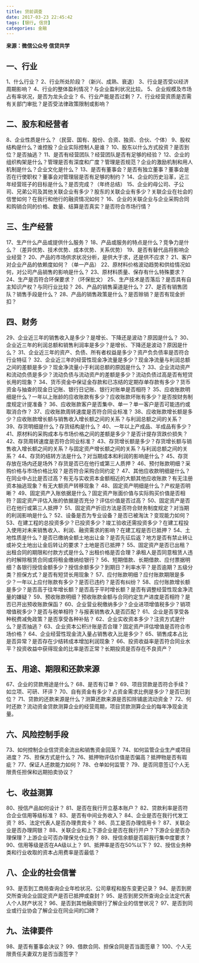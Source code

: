 ```yaml
---
title: 贷前调查
date: 2017-03-23 22:45:42
tags: [银行, 信贷]
categories: 金融
---
```

**来源：微信公众号 信贷共学**
## 一、行业
1、什么行业？
2、行业所处阶段？（新兴、成熟、衰退）
3、行业是否受以经济周期影响？
4、行业的整体盈利情况？与企业盈利状况比较。
5、企业规模及市场占有率状况，是否为龙头企业？
6、行业产能是否过剩？
7、行业经营资质是否需有关部门审批？是否受法律政策限制或影响？
<!-- more -->
## 二、股东和经营者
8、企业性质是什么？（民营、国有、股份、合资、独资、合伙、个体）
9、股权结构是什么？谁控股？企业实际控制人是谁？
10、股东以什么方式投资？是否到位？是否抽逃？
11、是否有经营团队？经营团队是否有足够的经验？
12、企业的组织构架是什么？管理是否有深度和广度？管理是否规范？企业的激励机制和用人机制是什么？企业文化是什么？
13、是否有董事会？是否有独立董事？董事会是否在行使职权？董事会对管理层是否有足够的制约？
14、企业的历史沿革，近三年经营班子的目标是什么？是否完成？（年终总结）
15、企业的母公司、子公司、兄弟公司及其他关联企业有多少？股东的关联企业有多少？关联企业在社会的信誉如何？在我行和他行的融资情况如何？
16、企业的关联企业与企业采购合同和购销合同的价格、数量、结算是否真实？是否符合市场行情？

## 三、生产经营
17、生产什么产品或提供什么服务？
18、产品或服务的特点是什么？竞争力是什么？（差异优势、技术优势、成本优势、关系优势）
19、是否有替代品将影响企业经营？
20、产品的市场供求状况分析，是供大于求，还是供不应求？
21、客户对企业产品的依赖度如何？（单一产品）
22、原材料价格波动趋势和供给情况如何，对公司产品销售的影响是什么？
23、原材料质量、保存有什么特殊要求？
24、生产是否符合环保要求？（环保批文）
25、生产技术是否落后？是否具有自主知识产权？与同行业比较？
26、产品的销售渠道是什么？
27、是否有销售团队？销售手段是什么？
28、产品的销售政策是什么？是否赊销？是否有现金折扣？

## 四、财务
29、企业近三年的销售收入是多少？是增长、下降还是波动？原因是什么？
30、企业近三年的利润总额和销售利润率是多少？是增长、下降还是波动？原因是什么？
31、企业近三年的资产、负债、所有者权益是多少？资产负负债率是否符合行业特征？
32、企业近三年的经营性现金净流量是多少？现金净流量与利润总额之间的差额是多少？现金净流量小于利润总额的原因是什么？
33、企业流动资产和流动负债是多少？流动负债与流动资产的差额是多少？流动负债过高是否有短贷长用的现象？
34、货币资金中保证金存款和已冻结的定期存单存款有多少？货币资金与抽查的现金日记账、银行日记账、银行对账单是否相符？
35、应收账款明细是什么？一年以上账龄的应收账款有多少？应收账款坏账有多少？是否按财务制度规定计提准备？
36、应收账款客户是否集中、单一？单一客户是否可能违约或取消合作？
37、应收账款周转速度是否符合同业标准？
38、应收账款增长额是多少？应收账款增长额与销售收入增长额之间的关系？与利润总额之间的关系？
39、存货明细是什么？存货结构是什么？
40、一年以上产成品、半成品有多少？
41、原材料的采购成本与市场价格之间的差额是多少？是否计提存货跌价损失？
42、存货周转速度是否符合同业标准？
43、存货增长额是多少？存货增长额与销售收入增长额之间的关系？与固定资产增长额之间的关系？与利润总额之间的关系？
44、存货的结转方法是什么？对当期成本和利润的影响是什么？
45、存货存放在场内还是场外？存货是否已在他行或第三人质押？
46、预付账款明细？采购价格与市场价格比较？是否符合采购合同约定？
47、其他应收款明细是什么？在同业中占比是否过高？有无与实收资本金额相近的大额其他应收账款？有无注册资本抽逃现象？有无大额资产转移现象？
48、固定资产明细是什么？产权是否明晰？
49、固定资产入账依据是什么？固定资产账面价值与实际购买价值是否相符？固定资产评估入账的依据是否充分？评估价值是否过高？
50、固定资产是否已在他行或第三人抵押？
51、固定资产折旧方法是否符合财务制度规定？对当期的利润影响是什么？
52、设备是否为专业设备？是否已被淘汰？变现能力如何？
53、在建工程的总投资多少？已投资多少？竣工验收还需投资多少？在建工程投入使用对未来销售收入、利润、融资需求的影响？在建工程是否已抵押？
54、土地性质是什么？是否已缴纳全额土地出让金？是否先征后返？地方是否有禁止转让或补交土地出让金后转让的要求？土地是否已抵押？
55、固定资产是否已出租？出租合同的期限和付款方式是什么？出租价格是否合理？承租人是否同意租赁人违约时解除租赁合同或将租金缴纳给银行？
56、短期借款、长期借款、应付票据明细？各银行授信金额多少？授信余额多少？到期日？利率水平？是否逾期？五级分类？担保方式？是否有短贷长用现象？
57、应付账款明细？应付账款期限是多少？一年以上应付账款有多少？是否已违约？是否有纠纷？
58、应付账款增长额是多少？是否高于往年增长额？是否高于平时增长额？是否有调整经营性现金净流量的嫌疑？
59、预收账款明细？预收账款金额与合同约定生产进度是否相符？是否已开出预收账款保函？
60、企业营业税缴纳多少？企业进项增值税多少？销项增值税多少？是否与税单相符？与报表销售收入是否匹配？
61、企业是否享受各种税费减免政策？是否享受各种补贴？
62、企业实收资本多少？注资方式是什么？是否抽逃？
63、企业资本公积计账是否合理？固定资产评估增值是否符合市场价格？
64、企业经营性现金流入量占销售收入比是多少？
65、销售成本占比是否异常？是否存在少结转成本增加利润现象？
66、投资收益率是否符合同业水平？投资收益中获得现金的比率是否正常？长期投资是否存在不良资产？

## 五、用途、期限和还款来源
67、企业的贷款用途是什么？
68、是否有订单？
69、项目贷款是否符合手续？如立项、可研、环评？
70、自有资金有多少？占资金需求比例是多少？是否已到位？
71、贷款的还款来源是什么？测算还款来源是否扣除铺底流动资金？
72、何时还款？流动资金贷款测算企业的经营周期，项目贷款测算企业的每年净现金流量。

## 六、风险控制手段
73、如何控制企业信贷资金流出和销售资金回笼？
74、如何监管企业生产或项目进度？
75、担保方式是什么？
76、抵押物评估价值是否偏高？抵押物是否有瑕疵？
77、保证人还款能力如何？
78、仓单如何监管？
79、是否同意签订个人无限责任担保和远期拍卖协议？

## 七、收益测算
80、授信产品如何设计？
81、是否在我行开立基本账户？
82、贷款利率是否符合企业信用等级标准？
83、是否有中间业务收入？
84、企业是否在我行代发工资？
85、法定代表人是否办理贵宾卡？
86、员工是否办理信用卡？
87、关联企业是否办理网银？
88、关联企业和上下游企业是否在我行开户？下游企业是否办理保理？上游企业可否办理保兑仓业务？
89、授信余额是否超我行集中度要求？
90、信用等级是否在AA级以上？
91、抵押率是否在50%以下？
92、授信业务种类和行业收取的资本占用费率是否最低？

## 八、企业的社会信誉
93、是否到工商局查询企业年检状况、公司章程和股东变更记录？
94、是否到房交所查询企业固定资产是否已抵押或查封？
95、是否到房交所查询企业法定代表人个人财产状况？
96、是否到其他融资银行了解企业的信誉状况？
97、是否到同业或行业协会了解企业在同业间的口碑？

## 九、法律要件
98、是否有董事会决议？
99、借款合同、担保合同是否当面签章？
100、个人无限责任夫妻双方是否当面签字？

